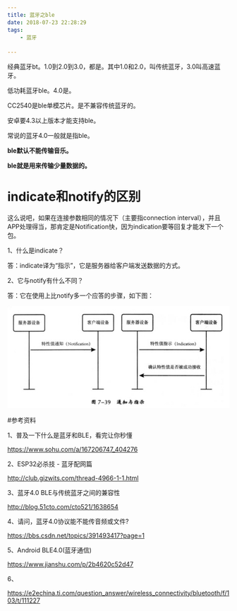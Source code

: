 ```yaml
---
title: 蓝牙之ble
date: 2018-07-23 22:28:29
tags:
	- 蓝牙

---
```




经典蓝牙bt。1.0到2.0到3.0，都是。其中1.0和2.0，叫传统蓝牙，3.0叫高速蓝牙。

低功耗蓝牙ble。4.0是。



CC2540是ble单模芯片。是不兼容传统蓝牙的。

安卓要4.3以上版本才能支持ble。



常说的蓝牙4.0一般就是指ble。

**ble默认不能传输音乐。**

**ble就是用来传输少量数据的。**



# indicate和notify的区别

这么说吧，如果在连接参数相同的情况下（主要指connection interval），并且APP处理得当，那肯定是Notification快，因为indication要等回复才能发下一个包。

1、什么是indicate？

答：indicate译为“指示”，它是服务器给客户端发送数据的方式。

2、它与notify有什么不同？

答：它在使用上比notify多一个应答的步骤，如下图：

![img](../images/random_name/20151005204548451)

#参考资料

1、普及一下什么是蓝牙和BLE，看完让你秒懂

https://www.sohu.com/a/167206747_404276

2、ESP32必杀技 - 蓝牙配网篇

http://club.gizwits.com/thread-4966-1-1.html

3、蓝牙4.0 BLE与传统蓝牙之间的兼容性

http://blog.51cto.com/cto521/1638654

4、请问，蓝牙4.0协议能不能传音频或文件? 

https://bbs.csdn.net/topics/391493417?page=1

5、Android BLE4.0(蓝牙通信)

https://www.jianshu.com/p/2b4620c52d47

6、

https://e2echina.ti.com/question_answer/wireless_connectivity/bluetooth/f/103/t/111227